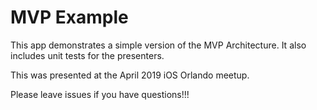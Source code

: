 # MVP Example
This app demonstrates a simple version of the MVP Architecture.
It also includes unit tests for the presenters.

This was presented at the April 2019 iOS Orlando meetup.

Please leave issues if you have questions!!!

